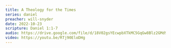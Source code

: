 ```yaml
---
title: A Theology for the Times
series: daniel
preacher: will-snyder
date: 2022-10-23
scripture: Daniel 1:1-7
audio: https://drive.google.com/file/d/18V02gsYEcwpbXTkMC5GqGw8Blz2GMd9g/view
video: https://youtu.be/RTj90EloDHg
---
```

